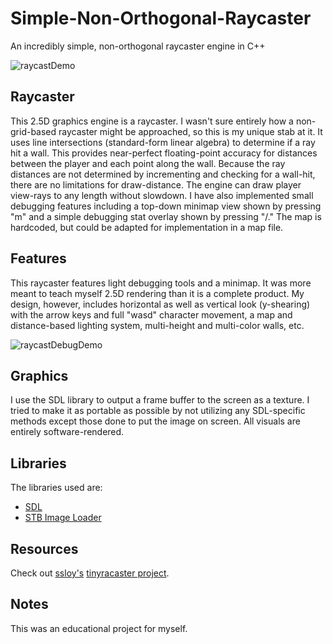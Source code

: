 # Simple-Non-Orthogonal-Raycaster
An incredibly simple, non-orthogonal raycaster engine in C++

![raycastDemo](./raycastDemo.gif)

## Raycaster
  This 2.5D graphics engine is a raycaster. I wasn't sure entirely how a non-grid-based raycaster might be approached, so this is my unique stab at it. It uses line intersections (standard-form linear algebra) to determine if a ray hit a wall. This provides near-perfect floating-point accuracy for distances between the player and each point along the wall. Because the ray distances are not determined by incrementing and checking for a wall-hit, there are no limitations for draw-distance. The engine can draw player view-rays to any length without slowdown. I have also implemented small debugging features including a top-down minimap view shown by pressing "m" and a simple debugging stat overlay shown by pressing "/." The map is hardcoded, but could be adapted for implementation in a map file.
  
## Features
  This raycaster features light debugging tools and a minimap. It was more meant to teach myself 2.5D rendering than it is a complete product. My design, however, includes horizontal as well as vertical look (y-shearing) with the arrow keys and full "wasd" character movement, a map and distance-based lighting system, multi-height and multi-color walls, etc.
  
![raycastDebugDemo](./raycastDebugDemo.gif)
  
## Graphics
  I use the SDL library to output a frame buffer to the screen as a texture. I tried to make it as portable as possible by not utilizing any SDL-specific methods except those done to put the image on screen. All visuals are entirely software-rendered.
  
## Libraries
The libraries used are:
- [SDL](https://www.libsdl.org/download-2.0.php)
- [STB Image Loader](https://github.com/nothings/stb)
  
## Resources
  Check out [ssloy's](https://github.com/ssloy) [tinyracaster project](https://github.com/ssloy/tinyraycaster).

## Notes
  This was an educational project for myself.
